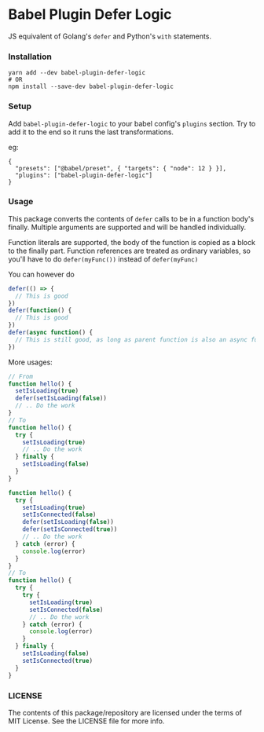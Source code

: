 # Babel Plugin Defer Logic

JS equivalent of Golang's `defer` and Python's `with` statements.

### Installation

```
yarn add --dev babel-plugin-defer-logic
# OR
npm install --save-dev babel-plugin-defer-logic
```

### Setup

Add `babel-plugin-defer-logic` to your babel config's `plugins` section. Try to add it to the end so it runs the last transformations.

eg:
```
{
  "presets": ["@babel/preset", { "targets": { "node": 12 } }],
  "plugins": ["babel-plugin-defer-logic"]
}
```

### Usage

This package converts the contents of `defer` calls to be in a function body's finally. Multiple arguments are supported and will be handled individually.

Function literals are supported, the body of the function is copied as a block to the finally part.
Function references are treated as ordinary variables, so you'll have to do `defer(myFunc())` instead of `defer(myFunc)`

You can however do

```js
defer(() => {
  // This is good
})
defer(function() {
  // This is good
})
defer(async function() {
  // This is still good, as long as parent function is also an async function
})
```

More usages:

```js
// From
function hello() {
  setIsLoading(true)
  defer(setIsLoading(false))
  // .. Do the work
}
// To
function hello() {
  try {
    setIsLoading(true)
    // .. Do the work
  } finally {
    setIsLoading(false)
  }
}

function hello() {
  try {
    setIsLoading(true)
    setIsConnected(false)
    defer(setIsLoading(false))
    defer(setIsConnected(true))
    // .. Do the work
  } catch (error) {
    console.log(error)
  }
}
// To
function hello() {
  try {
    try {
      setIsLoading(true)
      setIsConnected(false)
      // .. Do the work
    } catch (error) {
      console.log(error)
    }
  } finally {
    setIsLoading(false)
    setIsConnected(true)
  }
}
```

### LICENSE

The contents of this package/repository are licensed under the terms of MIT License. See the LICENSE file for more info.
